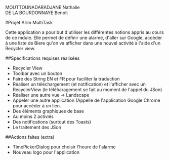 MOUTTOUNADARADJANE Nathalie<br/>
DE LA BOURDONNAYE Benoit

#Projet Alrm MultiTask

Cette application a pour but d'utiliser les différentes notions appris au cours de ce mdule.
Elle permet de définir une alarme, d'aller sur Google, accéder à une liste de Biere qu'on va afficher dans une nouvel activité à l'aide d'un Recycler view.

##Specifications requises réalisées

- Recycler View
- Toolbar avec un bouton
- Faire des String EN et FR pour faciliter la traduction
- Réaliser un téléchargement (et notification) et l'afficher avec un RecyclerView (le téléharagement se fait au moment de l'appel du JSon)
- Réaliser une autre vue -> Landscape
- Appeler une autre application (Appelle de l'application Google Chrome pour accéder à un lien.
- Des éléments graphiques de base
- Au moins 2 activiés
- Des notifications (surtout des Toasts)
- Le traitement des JSon

##Actions faites (extra)

- TimePickerDialog pour choisir l'heure de l'alarme
- Nouveau logo pour l'application
